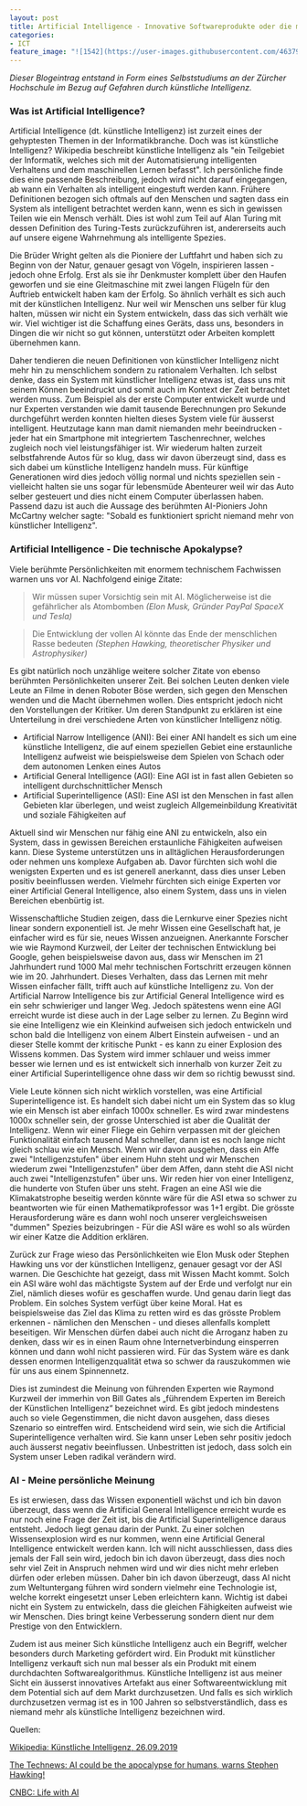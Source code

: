 ```yaml
---
layout: post
title: Artificial Intelligence - Innovative Softwareprodukte oder die moderne Apokalypse?
categories:
- ICT
feature_image: "![1542](https://user-images.githubusercontent.com/46379095/65725216-6718f480-e0b2-11e9-8bb3-894553c9608c.jpg)"
---
```


*Dieser Blogeintrag entstand in Form eines Selbststudiums an der Zürcher Hochschule im Bezug auf Gefahren durch künstliche Intelligenz.*

### Was ist Artificial Intelligence?

Artificial Intelligence (dt. künstliche Intelligenz) ist zurzeit eines der gehyptesten Themen in der Informatikbranche. Doch was ist künstliche Intelligenz? Wikipedia beschreibt künstliche Intelligenz als "ein Teilgebiet der Informatik, welches sich mit der Automatisierung intelligenten Verhaltens und dem maschinellen Lernen befasst". Ich persönliche finde dies eine passende Beschreibung, jedoch wird nicht darauf eingegangen, ab wann ein Verhalten als intelligent eingestuft werden kann. Frühere Definitionen bezogen sich oftmals auf den Menschen und sagten dass ein System als intelligent betrachtet werden kann, wenn es sich in gewissen Teilen wie ein Mensch verhält. Dies ist wohl zum Teil auf Alan Turing mit dessen Definition des Turing-Tests zurückzuführen ist, andererseits auch auf unsere eigene Wahrnehmung als intelligente Spezies. 

Die Brüder Wright gelten als die Pioniere der Luftfahrt und haben sich zu Beginn von der Natur, genauer gesagt von Vögeln, inspirieren lassen - jedoch ohne Erfolg. Erst als sie ihr Denkmuster komplett über den Haufen geworfen und sie eine Gleitmaschine mit zwei langen Flügeln für den Auftrieb entwickelt haben kam der Erfolg. So ähnlich verhält es sich auch mit der künstlichen Intelligenz. Nur weil wir Menschen uns selber für klug halten, müssen wir nicht ein System entwickeln, dass das sich verhält wie wir. Viel wichtiger ist die Schaffung eines Geräts, dass uns, besonders in Dingen die wir nicht so gut können, unterstützt oder Arbeiten komplett übernehmen kann.

Daher tendieren die neuen Definitionen von künstlicher Intelligenz nicht mehr hin zu menschlichem sondern zu rationalem Verhalten. Ich selbst denke, dass ein System mit künstlicher Intelligenz etwas ist, dass uns mit seinem Können beeindruckt und somit auch im Kontext der Zeit betrachtet werden muss. Zum Beispiel als der erste Computer entwickelt wurde und nur Experten verstanden wie damit tausende Berechnungen pro Sekunde durchgeführt werden konnten hielten dieses System viele für äusserst intelligent. Heutzutage kann man damit niemanden mehr beeindrucken - jeder hat ein Smartphone mit integriertem Taschenrechner, welches zugleich noch viel leistungsfähiger ist. Wir wiederum halten zurzeit selbstfahrende Autos für so klug, dass wir davon überzeugt sind, dass es sich dabei um künstliche Intelligenz handeln muss. Für künftige Generationen wird dies jedoch völlig normal und nichts speziellen sein - vielleicht halten sie uns sogar für lebensmüde Abenteurer weil wir das Auto selber gesteuert und dies nicht einem Computer überlassen haben. Passend dazu ist auch die Aussage des berühmten AI-Pioniers John McCartny welcher sagte: "Sobald es funktioniert spricht niemand mehr von künstlicher Intelligenz".

### Artificial Intelligence - Die technische Apokalypse?

Viele berühmte Persönlichkeiten mit enormem technischem Fachwissen warnen uns vor AI. Nachfolgend einige Zitate:

> Wir müssen super Vorsichtig sein mit AI. Möglicherweise ist die gefährlicher als Atombomben *(Elon Musk, Gründer PayPal SpaceX und Tesla)*

> Die Entwicklung der vollen AI könnte das Ende der menschlichen Rasse bedeuten *(Stephen Hawking, theoretischer Physiker und Astrophysiker)*

Es gibt natürlich noch unzählige weitere solcher Zitate von ebenso berühmten Persönlichkeiten unserer Zeit. Bei solchen Leuten denken viele Leute an Filme in denen Roboter Böse werden, sich gegen den Menschen wenden und die Macht übernehmen wollen. Dies entspricht jedoch nicht den Vorstellungen der Kritiker. Um deren Standpunkt zu erklären ist eine Unterteilung in drei verschiedene Arten von künstlicher Intelligenz nötig.

- Artificial Narrow Intelligence (ANI): Bei einer ANI handelt es sich um eine künstliche Intelligenz, die auf einem speziellen Gebiet eine erstaunliche Intelligenz aufweist wie beispielsweise dem Spielen von Schach oder dem autonomen Lenken eines Autos
- Artificial General Intelligence (AGI): Eine AGI ist in fast allen Gebieten so intelligent durchschnittlicher Mensch
- Artificial Superintelligence (ASI): Eine ASI ist den Menschen in fast allen Gebieten klar überlegen, und weist zugleich Allgemeinbildung Kreativität und soziale Fähigkeiten auf

Aktuell sind wir Menschen nur fähig eine ANI zu entwickeln, also ein System, dass in gewissen Bereichen erstaunliche Fähigkeiten aufweisen kann. Diese Systeme unterstützen uns in alltäglichen Herausforderungen oder nehmen uns komplexe Aufgaben ab. Davor fürchten sich wohl die wenigsten Experten und es ist generell anerkannt, dass dies unser Leben positiv beeinflussen werden. Vielmehr fürchten sich einige Experten vor einer Artificial General Intelligence, also einem System, dass uns in vielen Bereichen ebenbürtig ist.

Wissenschaftliche Studien zeigen, dass die Lernkurve einer Spezies nicht linear sondern exponentiell ist. Je mehr Wissen eine Gesellschaft hat, je einfacher wird es für sie, neues Wissen anzueignen. Anerkannte Forscher wie wie Raymond Kurzweil, der Leiter der technischen Entwicklung bei Google, gehen beispielsweise davon aus, dass wir Menschen im 21 Jahrhundert rund 1000 Mal mehr technischen Fortschritt erzeugen können wie im 20. Jahrhundert. Dieses Verhalten, dass das Lernen mit mehr Wissen einfacher fällt, trifft auch auf künstliche Intelligenz zu. Von der Artificial Narrow Intelligence bis zur Artificial General Intelligence wird es ein sehr schwieriger und langer Weg. Jedoch spätestens wenn eine AGI erreicht wurde ist diese auch in der Lage selber zu lernen. Zu Beginn wird sie eine Intelligenz wie ein Kleinkind aufweisen sich jedoch entwickeln und schon bald die Intelligenz von einem Albert Einstein aufweisen - und an dieser Stelle kommt der kritische Punkt - es kann zu einer Explosion des Wissens kommen. Das System wird immer schlauer und weiss immer besser wie lernen und es ist entwickelt sich innerhalb von kurzer Zeit zu einer Artificial Superintelligence ohne dass wir dem so richtig bewusst sind.

Viele Leute können sich nicht wirklich vorstellen, was eine Artificial Superintelligence ist. Es handelt sich dabei nicht um ein System das so klug wie ein Mensch ist aber einfach 1000x schneller. Es wird zwar mindestens 1000x schneller sein, der grosse Unterschied ist aber die Qualität der Intelligenz. Wenn wir einer Fliege ein Gehirn verpassen mit der gleichen Funktionalität einfach tausend Mal schneller, dann ist es noch lange nicht gleich schlau wie ein Mensch. Wenn wir davon ausgehen, dass ein Affe zwei "Intelligenzstufen" über einem Huhn steht und wir Menschen wiederum zwei "Intelligenzstufen" über dem Affen, dann steht die ASI nicht auch zwei "Intelligenzstufen" über uns. Wir reden hier von einer Intelligenz, die hunderte von Stufen über uns steht. Fragen an eine ASI wie die Klimakatstrophe beseitig werden könnte wäre für die ASI etwa so schwer zu beantworten wie für einen Mathematikprofessor was 1+1 ergibt. Die grösste Herausforderung wäre es dann wohl noch unserer vergleichsweisen "dummen" Spezies beizubringen - Für die ASI wäre es wohl so als würden wir einer Katze die Addition erklären.

Zurück zur Frage wieso das Persönlichkeiten wie Elon Musk oder Stephen Hawking uns vor der künstlichen Intelligenz, genauer gesagt vor der ASI warnen. Die Geschichte hat gezeigt, dass mit Wissen Macht kommt. Solch ein ASI wäre wohl das mächtigste System auf der Erde und verfolgt nur ein Ziel, nämlich dieses wofür es geschaffen wurde. Und genau darin liegt das Problem. Ein solches System verfügt über keine Moral. Hat es beispielsweise das Ziel das Klima zu retten wird es das grösste Problem erkennen - nämlichen den Menschen - und dieses allenfalls komplett beseitigen. Wir Menschen dürfen dabei auch nicht die Arroganz haben zu denken, dass wir es in einen Raum ohne Internetverbindung einsperren können und dann wohl nicht passieren wird. Für das System wäre es dank dessen enormen Intelligenzqualität etwa so schwer da rauszukommen wie für uns aus einem Spinnennetz.

Dies ist zumindest die Meinung von führenden Experten wie Raymond Kurzweil der immerhin von Bill Gates als „führendem Experten im Bereich der Künstlichen Intelligenz“ bezeichnet wird. Es gibt jedoch mindestens auch so viele Gegenstimmen, die nicht davon ausgehen, dass dieses Szenario so eintreffen wird. Entscheidend wird sein, wie sich die Artificial Superintelligence verhalten wird. Sie kann unser Leben sehr positiv jedoch auch äusserst negativ beeinflussen. Unbestritten ist jedoch, dass solch ein System unser Leben radikal verändern wird.

### AI - Meine persönliche Meinung

Es ist erwiesen, dass das Wissen exponentiell wächst und ich bin davon überzeugt, dass wenn die Artificial General Intelligence erreicht wurde es nur noch eine Frage der Zeit ist, bis die Artificial Superintelligence daraus entsteht. Jedoch liegt genau darin der Punkt. Zu einer solchen Wissensexplosion wird es nur kommen, wenn eine Artificial General Intelligence entwickelt werden kann. Ich will nicht ausschliessen, dass dies jemals der Fall sein wird, jedoch bin ich davon überzeugt, dass dies noch sehr viel Zeit in Anspruch nehmen wird und wir dies nicht mehr erleben dürfen oder erleben müssen. Daher bin ich davon überzeugt, dass AI nicht zum Weltuntergang führen wird sondern vielmehr eine Technologie ist, welche korrekt eingesetzt unser Leben erleichtern kann. Wichtig ist dabei nicht ein System zu entwickeln, dass die gleichen Fähigkeiten aufweist wie wir Menschen. Dies bringt keine Verbesserung sondern dient nur dem Prestige von den Entwicklern.

Zudem ist aus meiner Sich künstliche Intelligenz auch ein Begriff, welcher besonders durch Marketing gefördert wird. Ein Produkt mit künstlicher Intelligenz verkauft sich nun mal besser als ein Produkt mit einem durchdachten Softwarealgorithmus. Künstliche Intelligenz ist aus meiner Sicht ein äusserst innovatives Artefakt aus einer Softwareentwicklung mit dem Potential sich auf dem Markt durchzusetzen. Und falls es sich wirklich durchzusetzen vermag ist es in 100 Jahren so selbstverständlich, dass es niemand mehr als künstliche Intelligenz bezeichnen wird.









Quellen:

[Wikipedia: Künstliche Intelligenz, 26.09.2019](https://de.wikipedia.org/wiki/Künstliche_Intelligenz)

[The Technews: AI could be the apocalypse for humans, warns Stephen Hawking!](http://thetechnews.com/2016/10/20/ai-could-be-the-apocalypse-for-humans-warned-by-stephen-hawking/)

[CNBC: Life with AI](https://www.cnbc.com/2018/03/13/elon-musk-at-sxsw-a-i-is-more-dangerous-than-nuclear-weapons.html)





